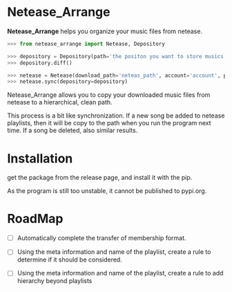 # Netease_Arrange

**Netease_Arrange** helps you organize your music files from netease.

```python
>>> from netease_arrange import Netease, Depository

>>> depository = Depository(path='the positon you want to store musics in.')
>>> depository.diff()

>>> netease = Netease(download_path='neteas_path', account='account', password='password')
>>> netease.sync(depository=depository)
```

Netease_Arrange allows you to copy your downloaded music files from netease to a hierarchical, clean path.

This process is a bit like synchronization.
If a new song be added to netease playlists, then it will be copy to the path when you run the program next time.
If a song be deleted, also similar results.

# Installation

get the package from the release page, and install it with the pip.

As the program is still too unstable, it cannot be published to pypi.org.

# RoadMap

- [ ] Automatically complete the transfer of membership format.
- [ ] Using the meta information and name of the playlist, create a rule to determine if it should be considered.
- [ ] Using the meta information and name of the playlist, create a rule to add hierarchy beyond playlists




